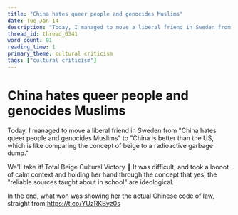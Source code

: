 ```yaml
---
title: "China hates queer people and genocides Muslims"
date: Tue Jan 14
description: "Today, I managed to move a liberal friend in Sweden from 'China hates queer people and genocides Muslims' to 'China is better than the US, which is like..."
thread_id: thread_0341
word_count: 91
reading_time: 1
primary_theme: cultural criticism
tags: ["cultural criticism"]
---
```


# China hates queer people and genocides Muslims

Today, I managed to move a liberal friend in Sweden from "China hates queer people and genocides Muslims" to "China is better than the US, which is like comparing the concept of beige to a radioactive garbage dump."

We'll take it! Total Beige Cultural Victory 🙌 It was difficult, and took a loooot of calm context and holding her hand through the concept that yes, the "reliable sources taught about in school" are ideological.

In the end, what won was showing her the actual Chinese code of law, straight from https://t.co/YUzRKByz0s